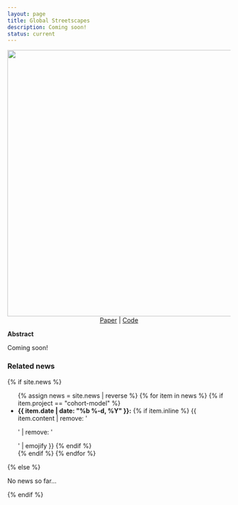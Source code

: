 ```yaml
---
layout: page
title: Global Streetscapes
description: Coming soon!
status: current
---
```


<center>
  <img src="/assets/img/mosaic2.png" width="600" height="600"> <br />
   <a href="">Paper</a> |
   <a href="https://github.com/ualsg/global-streetscapes">Code</a>
</center>

**Abstract**

Coming soon!

<div>
<h3> Related news</h3>
  {% if site.news  %}
    <ul>
    {% assign news = site.news | reverse %}
    {% for item in news %}
      {% if item.project == "cohort-model" %}
      <li>
        <strong>{{ item.date | date: "%b %-d, %Y" }}:</strong>
          {% if item.inline %}
            {{ item.content | remove: '<p>' | remove: '</p>' | emojify }}
          {% endif %}
      </li>
      {% endif %}
    {% endfor %}
    </ul>
  {% else %}
    <p>No news so far...</p>
  {% endif %}
</div>
